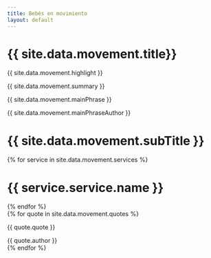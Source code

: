 ```yaml
---
title: Bebés en movimiento
layout: default
---
```


<div class="movement-banner-container">
  <div class="title-container">
    <h1>{{ site.data.movement.title}}</h1>
    <span>{{ site.data.movement.highlight }}</span>
  </div>
</div>
<div class="movement-content-container">
  <div class="summary">
    <p>{{ site.data.movement.summary }}</p>
  </div>
  <div class="main-image">      
  </div>
  <div class="highlight-phrase">
    <p>{{ site.data.movement.mainPhrase }}</p>
    <span>{{ site.data.movement.mainPhraseAuthor }}</span>
  </div>    
</div>
  
<div class="services-container">
  <div class="title-container">
    <h1>
      {{ site.data.movement.subTitle }}
    </h1>
  </div>
  <div class="services">
    {% for service in site.data.movement.services %}
    <div class="{{ service.service.type }}">
      <h1>{{ service.service.name }}</h1>      
    </div>
    {% endfor %}
  </div>
</div>
<div class="quote-container">
  {% for quote in site.data.movement.quotes %}
  <div class="highlight-phrase">
    <p>{{ quote.quote }}</p>
    <span>{{ quote.author }}</span>
  </div> 
  {% endfor %}
</div>
